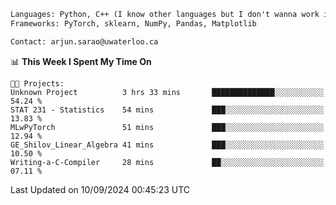 ```txt
Languages: Python, C++ (I know other languages but I don't wanna work in em)
Frameworks: PyTorch, sklearn, NumPy, Pandas, Matplotlib

Contact: arjun.sarao@uwaterloo.ca
```

<!--START_SECTION:waka-->
📊 **This Week I Spent My Time On** 

```text
🐱‍💻 Projects: 
Unknown Project          3 hrs 33 mins       ██████████████░░░░░░░░░░░   54.24 % 
STAT 231 - Statistics    54 mins             ███░░░░░░░░░░░░░░░░░░░░░░   13.83 % 
MLwPyTorch               51 mins             ███░░░░░░░░░░░░░░░░░░░░░░   12.94 % 
GE_Shilov_Linear_Algebra 41 mins             ███░░░░░░░░░░░░░░░░░░░░░░   10.50 % 
Writing-a-C-Compiler     28 mins             ██░░░░░░░░░░░░░░░░░░░░░░░   07.11 % 
```


 Last Updated on 10/09/2024 00:45:23 UTC
<!--END_SECTION:waka-->

